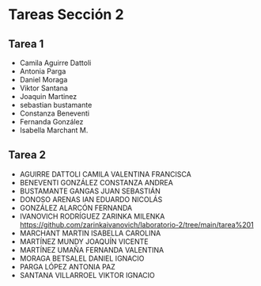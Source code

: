 # Tareas Sección 2

## Tarea 1
* Camila Aguirre Dattoli
* Antonia Parga
* Daniel Moraga
* Viktor Santana
* Joaquin Martinez 
* sebastian bustamante
* Constanza Beneventi
* Fernanda González
* Isabella Marchant M.

## Tarea 2
* AGUIRRE DATTOLI CAMILA VALENTINA FRANCISCA
* BENEVENTI GONZÁLEZ CONSTANZA ANDREA
* BUSTAMANTE GANGAS JUAN SEBASTIÁN
* DONOSO ARENAS IAN EDUARDO NICOLÁS
* GONZÁLEZ ALARCÓN FERNANDA
* IVANOVICH RODRÍGUEZ ZARINKA MILENKA https://github.com/zarinkaivanovich/laboratorio-2/tree/main/tarea%201
* MARCHANT MARTIN ISABELLA CAROLINA
* MARTÍNEZ MUNDY JOAQUÍN VICENTE
* MARTÍNEZ UMAÑA FERNANDA VALENTINA
* MORAGA BETSALEL DANIEL IGNACIO
* PARGA LÓPEZ ANTONIA PAZ
* SANTANA VILLARROEL VIKTOR IGNACIO
